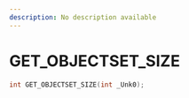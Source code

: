 ```yaml
---
description: No description available 
---
```


# GET_OBJECTSET_SIZE

```cpp
int GET_OBJECTSET_SIZE(int _Unk0);
```